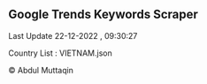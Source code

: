 

## Google Trends Keywords Scraper 
 
Last Update 22-12-2022 , 09:30:27

Country List :
VIETNAM.json



© Abdul Muttaqin 
